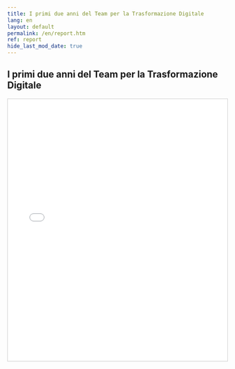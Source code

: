 ```yaml
---
title: I primi due anni del Team per la Trasformazione Digitale
lang: en
layout: default
permalink: /en/report.htm
ref: report
hide_last_mod_date: true
---
```


## I primi due anni del Team per la Trasformazione Digitale

<iframe src="//www.slideshare.net/slideshow/embed_code/key/518HgsPiSUSmMD" width="100%" height="600" frameborder="0" marginwidth="0" marginheight="0" scrolling="no" style="border:1px solid #CCC; border-width:1px; margin-bottom:5px; max-width: 100%;" allowfullscreen> </iframe> 